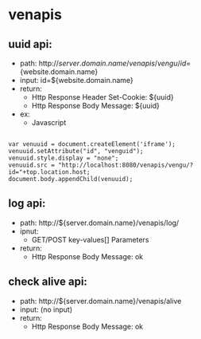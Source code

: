 # venapis
## uuid api:
 * path: http://${server.domain.name}/venapis/vengu/id=${website.domain.name}
 * input: id=${website.domain.name}
 * return: 
   * Http Response Header Set-Cookie: ${uuid} 
   * Http Response Body Message: ${uuid}
 * ex:
   * Javascript
<pre><code>
var venuuid = document.createElement('iframe');
venuuid.setAttribute("id", "venguid");
venuuid.style.display = "none";
venuuid.src = "http://localhost:8080/venapis/vengu/?id="+top.location.host;
document.body.appendChild(venuuid);	
</code></pre>

## log api:
 * path: http://${server.domain.name}/venapis/log/
 * ipnut:
   * GET/POST key-values[] Parameters
 * return:
   * Http Response Body Message: ok

## check alive api:
 * path: http://${server.domain.name}/venapis/alive
 * input: (no input)
 * return:
   * Http Response Body Message: ok
